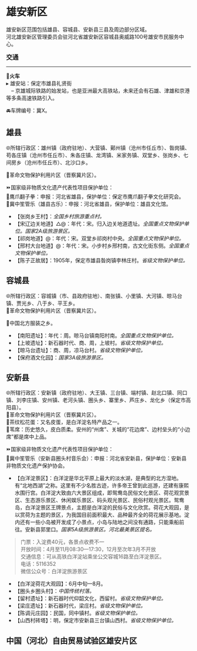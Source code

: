 # 雄安新区  
雄安新区范围包括雄县、容城县、安新县三县及周边部分区域。  
河北雄安新区管理委员会驻河北省雄安新区容城县奥威路100号雄安市民服务中心。  

<big>**交通**</big>  
***  
🚈**火车**  
▸ 雄安站：保定市雄县礼贤街  
　– 京雄城际铁路的始发站，也是亚洲最大高铁站，未来还会有石雄、津雄和京港等多条高速铁路引入。  

🚘车牌编号：冀X。  

## 雄县  
🌐所辖行政区：雄州镇（政府驻地）、大营镇、鄚州镇（沧州市任丘市）、昝岗镇、苟各庄镇（沧州市任丘市）、朱各庄镇、龙湾镇、米家务镇、双堂乡、张岗乡、七间房乡（沧州市任丘市）、北沙口乡。  

🚩革命文物保护利用片区（晋察冀片区）。  

⏩国家级非物质文化遗产代表性项目保护单位：  
🔸鹰爪翻子拳：申报：河北省雄县，保护单位：保定市鹰爪翻子拳文化研究会。  
🔸冀中笙管乐（雄县古乐）：申报：河北省雄县，保护单位：雄县文化馆。  

* 【张岗乡王村】：*全国乡村旅游重点村。*  
* 【宋辽边关地道】△@：年代：宋。归入边关地道遗址。*全国重点文物保护单位。国家2A级旅游景区。*  
* 【祁岗地道】@：年代：宋。双堂乡祁岗村中央。*全国重点文物保护单位。*  
* 【邢村大台地道】@：年代：宋。小步村乡邢村南，古文化街东侧。*全国重点文物保护单位。*  
* 【陈子正故居】：1905年，保定市雄县昝岗镇李林庄村。*省级文物保护单位。*  

## 容城县  
🌐所辖行政区：容城镇（市、县政府驻地）、南张镇、小里镇、大河镇、晾马台镇、贾光乡、八于乡、平王乡。  
🚩革命文物保护利用片区（晋察冀片区）。  

🧊中国北方服装之乡。  

* 【南阳遗址】：年代：周。晾马台镇南阳村南。*全国重点文物保护单位。*  
* 【上坡遗址】：新石器时代、商、周，上坡村。*省级文物保护单位。*  
* 【晾马台遗址】：商、周，凉马台村。*省级文物保护单位。*  
* 【保府酒文化园】：*国家3A级旅游景区。*  

## 安新县  
🌐所辖行政区：安新镇（政府驻地）、大王镇、三台镇、端村镇、赵北口镇、同口镇、刘李庄镇、安州镇、老河头镇、圈头乡、寨里乡、芦庄乡、龙化乡（保定市高阳县）。  
🚩革命文物保护利用片区（晋察冀片区）。  
🍴茶纹松花蛋：又名皮蛋，是白洋淀名特产品之一。  
🧊苇席：历史悠久，皮白质柔。安州的“州席”、关城的“花边席”、边村垒头的“小边席”都是席中上品。  

⏩国家级非物质文化遗产代表性项目保护单位：  
🔸冀中笙管乐（安新县圈头村音乐会）：申报：河北省安新县，保护单位：安新县非物质文化遗产保护协会。  

* 【白洋淀景区】：白洋淀是华北平原上最大的淡水湖，是典型的北方湿地。有“北地西湖”之称。这里有不少名胜古迹，许多帝王曾到此巡游，还建有康熙水围行宫。白洋淀大致由六大景区组成，即鸳鸯岛民俗文化景区、荷花观赏景区、生态游乐景区、休闲娱乐景区、码头观光景区、民俗村观光景区。鸳鸯岛，白洋淀景区王牌景点，主题是白洋淀的民俗与文化欣赏。荷花大观园，是以赏荷为主题的景区，为我国目前面积最大、品种最齐全的荷花展示基地。淀内还有一些小岛被开发成了小景点，小岛与陆地之间没有通路，只能乘船前往。安新县郭里口。*国家5A级旅游景区。河北最美景区提名。*  
> 门票：入淀费40元，各景点收费不一  
> 开放时间：4月至11月08:30—17:30，12月至次年3月不开放  
> 交通信息：可从高铁白洋淀站乘坐公交容城16路至白洋淀景区。  
> 电话：5116352  
> 微信公众号：白洋淀旅游景区  
* 【白洋淀荷花大观园】：6月中旬—8月。  
* 【圈头乡圈头村】：*中国传统村落。*  
* 【留村遗址】：新石器时代仰韶文化，西留村。*省级文物保护单位。*  
* 【梁庄遗址】：新石器时代，梁庄村。*省级文物保护单位。*  
* 【陈调元庄园】：民国，同中镇村。*省级文物保护单位。*  
* 【山西村砖塔】：明，保定市安新县三台镇山西村。*省级文物保护单位。*  

## 中国（河北）自由贸易试验区雄安片区  
